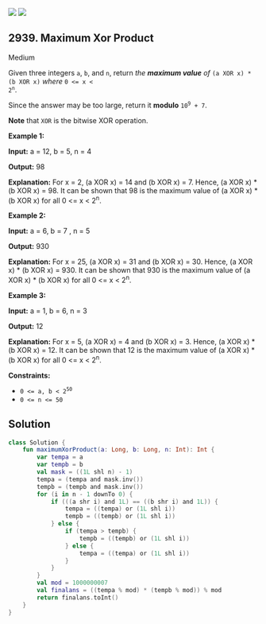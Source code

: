 [![](https://img.shields.io/github/stars/javadev/LeetCode-in-Kotlin?label=Stars&style=flat-square)](https://github.com/javadev/LeetCode-in-Kotlin)
[![](https://img.shields.io/github/forks/javadev/LeetCode-in-Kotlin?label=Fork%20me%20on%20GitHub%20&style=flat-square)](https://github.com/javadev/LeetCode-in-Kotlin/fork)

## 2939\. Maximum Xor Product

Medium

Given three integers `a`, `b`, and `n`, return _the **maximum value** of_ `(a XOR x) * (b XOR x)` _where_ <code>0 <= x < 2<sup>n</sup></code>.

Since the answer may be too large, return it **modulo** <code>10<sup>9</sup> + 7</code>.

**Note** that `XOR` is the bitwise XOR operation.

**Example 1:**

**Input:** a = 12, b = 5, n = 4

**Output:** 98

**Explanation:** For x = 2, (a XOR x) = 14 and (b XOR x) = 7. Hence, (a XOR x) \* (b XOR x) = 98. It can be shown that 98 is the maximum value of (a XOR x) \* (b XOR x) for all 0 <= x < 2<sup>n</sup>.

**Example 2:**

**Input:** a = 6, b = 7 , n = 5

**Output:** 930

**Explanation:** For x = 25, (a XOR x) = 31 and (b XOR x) = 30. Hence, (a XOR x) \* (b XOR x) = 930. It can be shown that 930 is the maximum value of (a XOR x) \* (b XOR x) for all 0 <= x < 2<sup>n</sup>.

**Example 3:**

**Input:** a = 1, b = 6, n = 3

**Output:** 12

**Explanation:** For x = 5, (a XOR x) = 4 and (b XOR x) = 3. Hence, (a XOR x) \* (b XOR x) = 12. It can be shown that 12 is the maximum value of (a XOR x) \* (b XOR x) for all 0 <= x < 2<sup>n</sup>.

**Constraints:**

*   <code>0 <= a, b < 2<sup>50</sup></code>
*   `0 <= n <= 50`

## Solution

```kotlin
class Solution {
    fun maximumXorProduct(a: Long, b: Long, n: Int): Int {
        var tempa = a
        var tempb = b
        val mask = ((1L shl n) - 1)
        tempa = (tempa and mask.inv())
        tempb = (tempb and mask.inv())
        for (i in n - 1 downTo 0) {
            if (((a shr i) and 1L) == ((b shr i) and 1L)) {
                tempa = ((tempa) or (1L shl i))
                tempb = ((tempb) or (1L shl i))
            } else {
                if (tempa > tempb) {
                    tempb = ((tempb) or (1L shl i))
                } else {
                    tempa = ((tempa) or (1L shl i))
                }
            }
        }
        val mod = 1000000007
        val finalans = ((tempa % mod) * (tempb % mod)) % mod
        return finalans.toInt()
    }
}
```